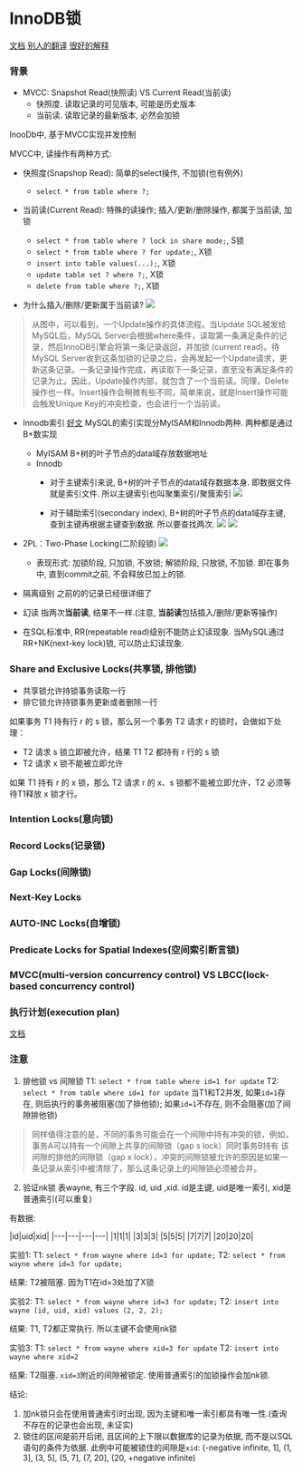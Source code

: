 # InnoDB锁

[文档](https://dev.mysql.com/doc/refman/8.0/en/innodb-locking.html)
[别人的翻译](https://segmentfault.com/a/1190000014071758)
[很好的解释](http://hedengcheng.com/?p=771)

### 背景

- MVCC: Snapshot Read(快照读) VS Current Read(当前读)
    - 快照度. 读取记录的可见版本, 可能是历史版本
    - 当前读. 读取记录的最新版本, 必然会加锁

InooDb中, 基于MVCC实现并发控制

MVCC中, 读操作有两种方式:
- 快照度(Snapshop Read): 简单的select操作, 不加锁(也有例外)
    - ```select * from table where ?;```
- 当前读(Current Read): 特殊的读操作; 插入/更新/删除操作, 都属于当前读, 加锁
    - ```select * from table where ? lock in share mode;```, S锁
    - ```select * from table where ? for update;```, X锁
    - ```insert into table values(...);```, X锁
    - ```update table set ? where ?;```, X锁
    - ```delete from table where ?;```, X锁

- 为什么插入/删除/更新属于当前读?
![](../_static/mysql/medish.jpg)
>从图中，可以看到，一个Update操作的具体流程。当Update SQL被发给MySQL后，MySQL Server会根据where条件，读取第一条满足条件的记录，然后InnoDB引擎会将第一条记录返回，并加锁 (current read)。待MySQL Server收到这条加锁的记录之后，会再发起一个Update请求，更新这条记录。一条记录操作完成，再读取下一条记录，直至没有满足条件的记录为止。因此，Update操作内部，就包含了一个当前读。同理，Delete操作也一样。Insert操作会稍微有些不同，简单来说，就是Insert操作可能会触发Unique Key的冲突检查，也会进行一个当前读。

- Innodb索引
[好文](http://www.cnblogs.com/hellojesson/p/6001685.html)
MySQL的索引实现分MyISAM和Innodb两种.
两种都是通过B+数实现
    - MyISAM B+树的叶子节点的data域存放数据地址
    - Innodb
        - 对于主键索引来说, B+树的叶子节点的data域存数据本身. 即数据文件就是索引文件. 所以主键索引也叫聚集索引/聚簇索引
        ![](../_static/mysql/6.jpg)

        - 对于辅助索引(secondary index), B+树的叶子节点的data域存主键, 查到主键再根据主键查到数据. 所以要查找两次.
        ![](../_static/mysql/7.jpg)
        ![](../_static/mysql/8.jpg)

- 2PL：Two-Phase Locking(二阶段锁)
        ![](../_static/mysql/9.jpg)
    - 表现形式: 加锁阶段, 只加锁, 不放锁; 解锁阶段, 只放锁, 不加锁. 即在事务中, 直到commit之前, 不会释放已加上的锁.

- 隔离级别
之前的的记录已经很详细了

- 幻读
指两次**当前读**, 结果不一样.(注意, **当前读**包括插入/删除/更新等操作)

- 在SQL标准中, RR(repeatable read)级别不能防止幻读现象. 当MySQL通过RR+NK(next-key lock)锁, 可以防止幻读现象.



### Share and Exclusive Locks(共享锁, 排他锁)

- 共享锁允许持锁事务读取一行
- 排它锁允许持锁事务更新或者删除一行

如果事务 T1 持有行 r 的 s 锁，那么另一个事务 T2 请求 r 的锁时，会做如下处理：

- T2 请求 s 锁立即被允许，结果 T1 T2 都持有 r 行的 s 锁
- T2 请求 x 锁不能被立即允许

如果 T1 持有 r 的 x 锁，那么 T2 请求 r 的 x、s 锁都不能被立即允许，T2 必须等待T1释放 x 锁才行。

### Intention Locks(意向锁)

### Record Locks(记录锁)

### Gap Locks(间隙锁)

### Next-Key Locks

### AUTO-INC Locks(自增锁)

### Predicate Locks for Spatial Indexes(空间索引断言锁)

### MVCC(multi-version concurrency control) VS LBCC(lock-based concurrency control)

### 执行计划(execution plan)
[文档](https://dev.mysql.com/doc/refman/5.5/en/execution-plan-information.html)


### 注意
1. 排他锁 vs 间隙锁 
T1: ```select * from table where id=1 for update``` 
T2: ```select * from table where id=1 for update```
当T1和T2并发, 如果```id=1```存在, 则后执行的事务被阻塞(加了排他锁); 如果```id=1```不存在, 则不会阻塞(加了间隙排他锁)
> 同样值得注意的是，不同的事务可能会在一个间隙中持有冲突的锁，例如，事务A可以持有一个间隙上共享的间隙锁（gap s lock）同时事务B持有
该间隙的排他的间隙锁（gap x lock），冲突的间隙锁被允许的原因是如果一条记录从索引中被清除了，那么这条记录上的间隙锁必须被合并。

2. 验证nk锁
表wayne, 有三个字段. id, uid ,xid. id是主键, uid是唯一索引, xid是普通索引(可以重复)

有数据:

|id|uid|xid|
|---|---|---|---|
|1|1|1|
|3|3|3|
|5|5|5|
|7|7|7|
|20|20|20|

实验1:
T1: ```select * from wayne where id=3 for update;```
T2: ```select * from wayne where id=3 for update;```

结果: T2被阻塞. 因为T1在id=3处加了X锁

实验2:
T1: ```select * from wayne where id=3 for update;```
T2: ```insert into wayne (id, uid, xid) values (2, 2, 2);```

结果: T1, T2都正常执行. 所以主键不会使用nk锁

实验3:
T1: ```select * from wayne where xid=3 for update```
T2: ```insert into wayne where xid=2```

结果:
T2阻塞. ```xid=3```附近的间隙被锁定. 使用普通索引的加锁操作会加nk锁.

结论:
1. 加nk锁只会在使用普通索引时出现, 因为主键和唯一索引都具有唯一性.(查询不存在的记录也会出现, 未证实)
2. 锁住的区间是前开后闭, 且区间的上下限以数据库的记录为依据, 而不是以SQL语句的条件为依据. 此例中可能被锁住的间隙是```xid```: (-negative infinite, 1], (1, 3], (3, 5], (5, 7], (7, 20], (20, +negative infinite) 


